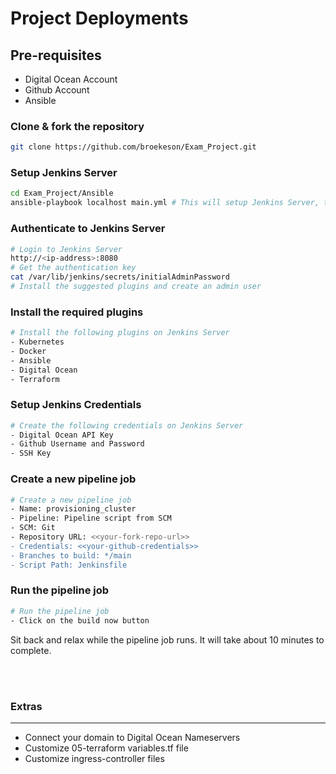 Project Deployments
===================
Pre-requisites
--------------
- Digital Ocean Account
- Github Account
- Ansible

### Clone & fork the repository
```bash
git clone https://github.com/broekeson/Exam_Project.git
```
### Setup Jenkins Server
```bash
cd Exam_Project/Ansible
ansible-playbook localhost main.yml # This will setup Jenkins Server, terraform and the required plugins
```
### Authenticate to Jenkins Server
```bash
# Login to Jenkins Server
http://<ip-address>:8080
# Get the authentication key
cat /var/lib/jenkins/secrets/initialAdminPassword
# Install the suggested plugins and create an admin user
```
### Install the required plugins
```bash
# Install the following plugins on Jenkins Server
- Kubernetes
- Docker
- Ansible
- Digital Ocean
- Terraform
```

### Setup Jenkins Credentials
```bash
# Create the following credentials on Jenkins Server
- Digital Ocean API Key
- Github Username and Password
- SSH Key
```

### Create a new pipeline job
```bash
# Create a new pipeline job
- Name: provisioning_cluster
- Pipeline: Pipeline script from SCM
- SCM: Git
- Repository URL: <<your-fork-repo-url>>
- Credentials: <<your-github-credentials>>
- Branches to build: */main
- Script Path: Jenkinsfile
```

### Run the pipeline job
```bash
# Run the pipeline job
- Click on the build now button
```
Sit back and relax while the pipeline job runs. It will take about 10 minutes to complete.

<br>
<br>

### Extras <br>
----------------
- Connect your domain to Digital Ocean Nameservers
- Customize 05-terraform variables.tf file
- Customize ingress-controller files

